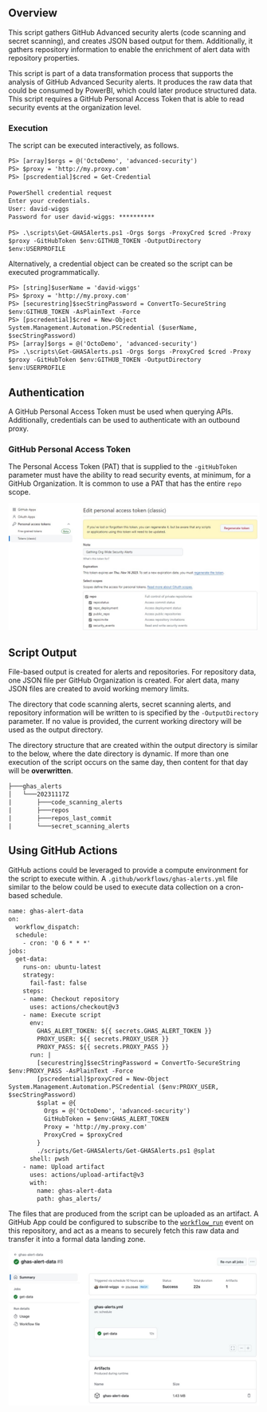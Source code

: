 ## Overview
This script gathers GitHub Advanced security alerts (code scanning and secret scanning), and creates JSON based output for them. Additionally, it gathers repository information to enable the enrichment of alert data with repository properties.

This script is part of a data transformation process that supports the analysis of GitHub Advanced Security alerts. It produces the raw data that could be consumed by PowerBI, which could later produce structured data. This script requires a GitHub Personal Access Token that is able to read security events at the organization level.

### Execution
The script can be executed interactively, as follows. 

```
PS> [array]$orgs = @('OctoDemo', 'advanced-security')
PS> $proxy = 'http://my.proxy.com'
PS> [pscredential]$cred = Get-Credential

PowerShell credential request
Enter your credentials.
User: david-wiggs
Password for user david-wiggs: **********

PS> .\scripts\Get-GHASAlerts.ps1 -Orgs $orgs -ProxyCred $cred -Proxy $proxy -GitHubToken $env:GITHUB_TOKEN -OutputDirectory $env:USERPROFILE
```

Alternatively, a credential object can be created so the script can be executed programmatically.

```
PS> [string]$userName = 'david-wiggs'
PS> $proxy = 'http://my.proxy.com'
PS> [securestring]$secStringPassword = ConvertTo-SecureString $env:GITHUB_TOKEN -AsPlainText -Force
PS> [pscredential]$cred = New-Object System.Management.Automation.PSCredential ($userName, $secStringPassword)
PS> [array]$orgs = @('OctoDemo', 'advanced-security')
PS> .\scripts\Get-GHASAlerts.ps1 -Orgs $orgs -ProxyCred $cred -Proxy $proxy -GitHubToken $env:GITHUB_TOKEN -OutputDirectory $env:USERPROFILE

```

## Authentication
A GitHub Personal Access Token must be used when querying APIs. Additionally, credentials can be used to authenticate with an outbound proxy. 

### GitHub Personal Access Token
The Personal Access Token (PAT) that is supplied to the `-gitHubToken` parameter must have the ability to read security events, at minimum, for a GitHub Organization. It is common to use a PAT that has the entire `repo` scope.

![image](/images/pat-scope.jpg "pat-scope")

## Script Output
File-based output is created for alerts and repositories. For repository data, one JSON file per GitHub Organization is created. For alert data, many JSON files are created to avoid working memory limits.

The directory that code scanning alerts, secret scanning alerts, and repository information will be written to is specified by the `-OutputDirectory` parameter. If no value is provided, the current working directory will be used as the output directory.

The directory structure that are created within the output directory is similar to the below, where the date directory is dynamic. If more than one execution of the script occurs on the same day, then content for that day will be **overwritten**.

```
├───ghas_alerts
│   └───20231117Z
|       ├───code_scanning_alerts
|       ├───repos
|       ├───repos_last_commit
|       └───secret_scanning_alerts
```

## Using GitHub Actions
GitHub actions could be leveraged to provide a compute environment for the script to execute within. A `.github/workflows/ghas-alerts.yml` file similar to the below could be used to execute data collection on a cron-based schedule. 

```
name: ghas-alert-data
on:
  workflow_dispatch:
  schedule:
    - cron: '0 6 * * *'
jobs:
  get-data:
    runs-on: ubuntu-latest
    strategy:
      fail-fast: false
    steps:
    - name: Checkout repository
      uses: actions/checkout@v3
    - name: Execute script
      env:
        GHAS_ALERT_TOKEN: ${{ secrets.GHAS_ALERT_TOKEN }}
        PROXY_USER: ${{ secrets.PROXY_USER }}
        PROXY_PASS: ${{ secrets.PROXY_PASS }}
      run: |
        [securestring]$secStringPassword = ConvertTo-SecureString $env:PROXY_PASS -AsPlainText -Force
        [pscredential]$proxyCred = New-Object System.Management.Automation.PSCredential ($env:PROXY_USER, $secStringPassword)
        $splat = @{
          Orgs = @('OctoDemo', 'advanced-security')
          GitHubToken = $env:GHAS_ALERT_TOKEN
          Proxy = 'http://my.proxy.com'
          ProxyCred = $proxyCred
        }
        ./scripts/Get-GHASAlerts/Get-GHASAlerts.ps1 @splat
      shell: pwsh
    - name: Upload artifact
      uses: actions/upload-artifact@v3
      with:
        name: ghas-alert-data
        path: ghas_alerts/
```

The files that are produced from the script can be uploaded as an artifact. A GitHub App could be configured to subscribe to the [`workflow_run`](https://docs.github.com/en/webhooks/webhook-events-and-payloads#workflow_run) event on this repository, and act as a means to securely fetch this raw data and transfer it into a formal data landing zone.

![artifacts](/images/artifacts.jpg)
